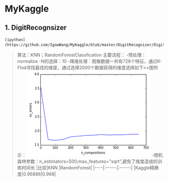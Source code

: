 ﻿# MyKaggle

## 1. DigitRecognsizer
    [ipython](https://github.com/IgowWang/MyKaggle/blob/master/DigitRecognizer/DigitRecognsizer.ipynb)
>算法：KNN；RandomForestClassfication
>主要流程：
>-预处理：normalize
>-N的选择：10
>-降维处理：图像数据一共有728个特征，通过K-Flod寻找最佳的维度，通过选择2000个数据获得的维度选择如下>>图所示：
>![](https://github.com/IgowWang/MyKaggle/blob/master/DigitRecognizer/data/dim.png)
> -随机森林参数：n_estimators=500;max_features="sqrt",避免了维度造成的训练时间长
|比较|KNN    |RandomForest|
|----|:-----:|:-----:|
|Kaggle精确度|0.96886|0.968|

 

